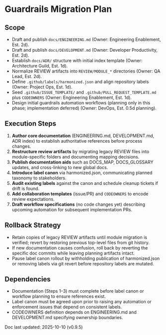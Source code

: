 # Guardrails Migration Plan

## Scope
- Draft and publish `docs/ENGINEERING.md` (Owner: Engineering Enablement, Est. 2d).
- Draft and publish `docs/DEVELOPMENT.md` (Owner: Developer Productivity, Est. 2d).
- Establish `docs/ADR/` structure with initial index template (Owner: Architecture Guild, Est. 1d).
- Normalize REVIEW artifacts into `REVIEW/MODULE_*` directories (Owner: QA Lead, Est. 2d).
- Define `.github/labels/harmonized.json` and align repository labels (Owner: Project Ops, Est. 1d).
- Seed `.github/ISSUE_TEMPLATE/` and `.github/PULL_REQUEST_TEMPLATE.md` plus `CODEOWNERS` (Owner: Engineering Enablement, Est. 1d).
- Design initial guardrails automation workflows (planning only in this phase; implementation deferred) (Owner: DevOps, Est. 0.5d planning).

## Execution Steps
1. **Author core documentation** (ENGINEERING.md, DEVELOPMENT.md, ADR index) to establish authoritative references before process changes.
2. **Restructure review artifacts** by migrating legacy REVIEW files into module-specific folders and documenting mapping decisions.
3. **Publish documentation aids** such as DOCS_MAP, DOCS_GLOSSARY updates, and cross-linking to new global docs.
4. **Introduce label canon** via harmonized.json, communicating planned taxonomy to stakeholders.
5. **Audit existing labels** against the canon and schedule cleanup tickets if drift is found.
6. **Add collaboration templates** (issue/PR) and `CODEOWNERS` to encode review expectations.
7. **Draft workflow specifications** (no code changes yet) describing upcoming automation for subsequent implementation PRs.

## Rollback Strategy
- Retain copies of legacy REVIEW artifacts until module migration is verified; revert by restoring previous top-level files from git history.
- If new documentation causes confusion, roll back by reverting the specific doc commits while leaving planning artifacts intact.
- Pause label canon rollout by withholding publication of harmonized.json or removing labels via git revert before repository labels are mutated.

## Dependencies
- Documentation (Steps 1–3) must complete before label canon or workflow planning to ensure references exist.
- Label canon must be agreed upon prior to raising any automation or enforcement issues that depend on consistent labels.
- CODEOWNERS definition depends on ENGINEERING.md and DEVELOPMENT.md specifying ownership boundaries.

Doc last updated: 2025-10-10 (v0.9.5)
